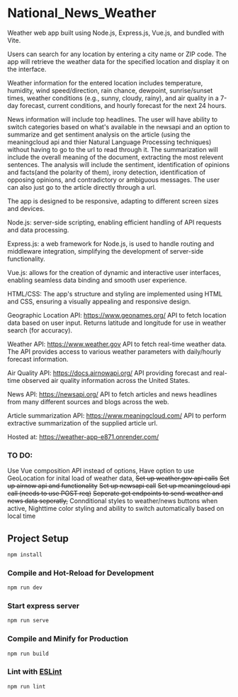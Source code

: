 # National_News_Weather

Weather web app built using Node.js, Express.js, Vue.js, and bundled with Vite.

Users can search for any location by entering a city name or ZIP code. The app will retrieve the weather data for the specified location and display it on the interface.

Weather information for the entered location includes temperature, humidity, wind speed/direction, rain chance, dewpoint, sunrise/sunset times, weather conditions (e.g., sunny, cloudy, rainy), and air quality in a 7-day forecast, current conditions, and hourly forecast for the next 24 hours.

News information will include top headlines. The user will have ability to switch categories based on what's available in the newsapi and an option to summarize and get sentiment analysis on the article (using the meaningcloud api and thier Natural Language Processing techniques) without having to go to the url to read through it. The summarization will include the overall meaning of the document, extracting the most relevent sentences. The analysis will include the sentiment, identification of opinions and facts(and the polarity of them), irony detection, identification of opposing opinions, and contradictory or ambiguous messages. The user can also just go to the article directly through a url.

The app is designed to be responsive, adapting to different screen sizes and devices.

Node.js: server-side scripting, enabling efficient handling of API requests and data processing.

Express.js: a web framework for Node.js, is used to handle routing and middleware integration, simplifying the development of server-side functionality.

Vue.js: allows for the creation of dynamic and interactive user interfaces, enabling seamless data binding and smooth user experience.

HTML/CSS: The app's structure and styling are implemented using HTML and CSS, ensuring a visually appealing and responsive design.

Geographic Location API: https://www.geonames.org/ API to fetch location data based on user input. Returns latitude and longitude for use in weather search (for accuracy).

Weather API: https://www.weather.gov API to fetch real-time weather data. The API provides access to various weather parameters with daily/hourly forecast information.

Air Quality API: https://docs.airnowapi.org/ API providing forecast and real-time observed air quality information across the United States.

News API: https://newsapi.org/ API to fetch articles and news headlines from many different sources and blogs across the web.

Article summarization API: https://www.meaningcloud.com/ API to perform extractive summarization of the supplied article url.

Hosted at: https://weather-app-e871.onrender.com/ 

### TO DO: 
Use Vue composition API instead of options,
Have option to use GeoLocation for inital load of weather data,
~~Set up weather.gov api calls~~
~~Set up airnow api and functionality~~
~~Set up newsapi call~~
~~Set up meaningcloud api call (needs to use POST req)~~
~~Seperate get endpoints to send weather and news data seperatly,~~
Connditional styles to weather/news buttons when active,
Nighttime color styling and ability to switch automatically based on local time


## Project Setup

```sh
npm install
```

### Compile and Hot-Reload for Development

```sh
npm run dev
```

### Start express server

```sh
npm run serve
```

### Compile and Minify for Production

```sh
npm run build
```

### Lint with [ESLint](https://eslint.org/)

```sh
npm run lint
```